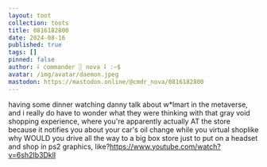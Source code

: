 ```yaml
---
layout: toot
collection: toots
title: 0816182800
date: 2024-08-16
published: true
tags: []
pinned: false
author: ⸸ commander ░ nova ⸸ :~$
avatar: /img/avatar/daemon.jpeg
mastodon: https://mastodon.online/@cmdr_nova/0816182800
---
```


having some dinner watching danny talk about w*lmart in the metaverse, and i really do have to wonder what they were thinking with that gray void shopping experience, where you're apparently actually AT the store because it notifies you about your car's oil change while you virtual shoplike why WOULD you drive all the way to a big box store just to put on a headset and shop in ps2 graphics, like?https://www.youtube.com/watch?v=6sh2Ib3DklI
